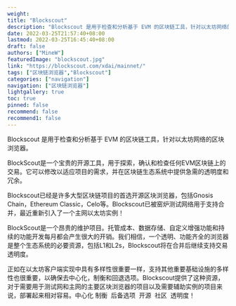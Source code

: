 ```yaml
---
weight: 
title: "Blockscout"
description: "Blockscout 是用于检查和分析基于 EVM 的区块链工具，针对以太坊网络的区块浏览器"
date: 2022-03-25T21:57:40+08:00
lastmod: 2022-03-25T16:45:40+08:00
draft: false
authors: ["MineW"]
featuredImage: "blockscout.jpg"
link: "https://blockscout.com/xdai/mainnet/"
tags: ["区块链浏览器","Blockscout"]
categories: ["navigation"]
navigation: ["区块链浏览器"]
lightgallery: true
toc: true
pinned: false
recommend: false
recommend1: false
---
```


Blockscout 是用于检查和分析基于 EVM 的区块链工具，针对以太坊网络的区块浏览器。

BlockScout是一个宝贵的开源工具，用于探索，确认和检查任何EVM区块链上的交易。它可以修改以适应项目的需求，并在区块链生态系统中提供急需的透明度和冗余。

Blockscout已经是许多大型区块链项目的首选开源区块浏览器，包括Gnosis Chain，Ethereum Classic，Celo等。Blockscout已被窑炉测试网络用于支持合并，最近重新引入了一个主网以太坊实例！

BlockScout是一个昂贵的维护项目。托管成本、数据存储、自定义增强功能和持续的功能开发每月都会产生很大的开销。我们相信，一个透明、功能齐全的浏览器是整个生态系统的必要资源，包括L1和L2s，Blockscout将在合并后继续支持交易透明度。

正如在以太坊客户端实现中具有多样性很重要一样，支持其他重要基础设施的多样性也很重要，以确保去中心化，制衡和回退选项。Blockscout提供了这种资源，对于需要用于测试网和主网的主要区块浏览器的项目以及需要辅助实例的项目来说，部署起来相对容易。中心化 ‎‎ 制衡 ‎‎ 后备选项 ‎‎ 开源 ‎‎ 社区 ‎‎ 透明度‎！